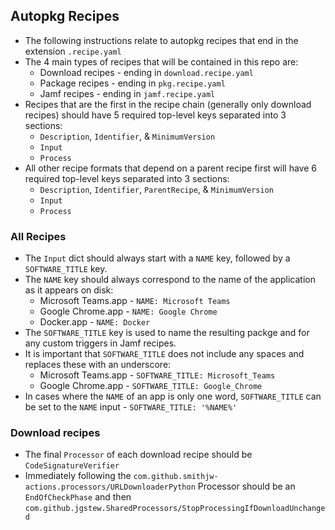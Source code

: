 ## Autopkg Recipes
- The following instructions relate to autopkg recipes that end in the extension `.recipe.yaml`
- The 4 main types of recipes that will be contained in this repo are:
  - Download recipes - ending in `download.recipe.yaml`
  - Package recipes - ending in `pkg.recipe.yaml`
  - Jamf recipes - ending in `jamf.recipe.yaml`
- Recipes that are the first in the recipe chain (generally only download recipes) should have 5 required top-level keys separated into 3 sections:
  - `Description`, `Identifier`, & `MinimumVersion`
  - `Input`
  - `Process`
- All other recipe formats that depend on a parent recipe first will have 6 required top-level keys separated into 3 sections:
  - `Description`, `Identifier`, `ParentRecipe`, & `MinimumVersion`
  - `Input`
  - `Process`

### All Recipes
- The `Input` dict should always start with a `NAME` key, followed by a `SOFTWARE_TITLE` key.
- The `NAME` key should always correspond to the name of the application as it appears on disk:
  - Microsoft Teams.app - `NAME: Microsoft Teams`
  - Google Chrome.app - `NAME: Google Chrome`
  - Docker.app - `NAME: Docker`
- The `SOFTWARE_TITLE` key is used to name the resulting packge and for any custom triggers in Jamf recipes.
- It is important that `SOFTWARE_TITLE` does not include any spaces and replaces these with an underscore:
  - Microsoft Teams.app - `SOFTWARE_TITLE: Microsoft_Teams`
  - Google Chrome.app - `SOFTWARE_TITLE: Google_Chrome`
- In cases where the `NAME` of an app is only one word, `SOFTWARE_TITLE` can be set to the `NAME` input - `SOFTWARE_TITLE: '%NAME%'`

### Download recipes
- The final `Processor` of each download recipe should be `CodeSignatureVerifier`
- Immediately following the `com.github.smithjw-actions.processors/URLDownloaderPython` Processor should be an `EndOfCheckPhase` and then `com.github.jgstew.SharedProcessors/StopProcessingIfDownloadUnchanged`
